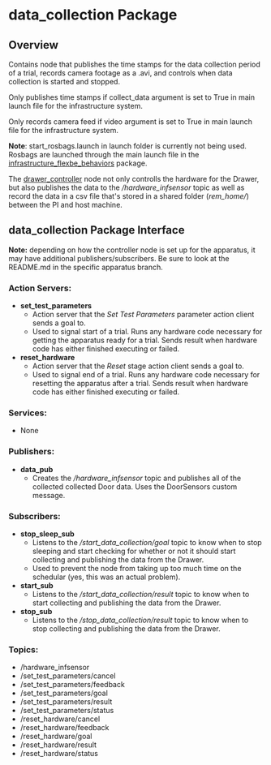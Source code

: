 # data_collection Package
## Overview
Contains node that publishes the time stamps for the data collection period of a trial, records camera footage as a .avi, and controls when data collection is started and stopped.

Only publishes time stamps if collect_data argument is set to True in main launch file for the infrastructure system.

Only records camera feed if video argument is set to True in main launch file for the infrastructure system.

__Note__: start_rosbags.launch in launch folder is currently not being used. Rosbags are launched through the main launch file in the [infrastructure_flexbe_behaviors](https://github.com/OSUrobotics/infrastructure-packages/tree/new_file_structure/infrastructure_behaviors) package.

The [drawer_controller](https://github.com/OSUrobotics/infrastructure-raspi/blob/drawer/infrastructure_raspi/src/drawer_controller.py) node not only controlls the hardware for the Drawer, but also publishes the data to the _/hardware_infsensor_ topic as well as record the data in a csv file that's stored in a shared folder (_rem_home/_) between the PI and host machine.
## data_collection Package Interface

__Note:__ depending on how the controller node is set up for the apparatus, it may have additional publishers/subscribers. Be sure to look at the README.md in the specific apparatus branch.

### Action Servers:
- __set_test_parameters__
  - Action server that the _Set Test Parameters_ parameter action client sends a goal to.
  - Used to signal start of a trial. Runs any hardware code necessary for getting the apparatus ready for a trial. Sends result when hardware code has either finished executing or failed.
- __reset_hardware__
  - Action server that the _Reset_ stage action client sends a goal to.
  - Used to signal end of a trial. Runs any hardware code necessary for resetting the apparatus after a trial. Sends result when hardware code has either finished executing or failed.
### Services:
- None
### Publishers:
- __data_pub__
  - Creates the _/hardware_infsensor_ topic and publishes all of the collected collected Door data. Uses the DoorSensors custom message.
### Subscribers:
- __stop_sleep_sub__
  - Listens to the _/start_data_collection/goal_ topic to know when to stop sleeping and start checking for whether or not it should start collecting and publishing the data from the Drawer.
  - Used to prevent the node from taking up too much time on the schedular (yes, this was an actual problem).
- __start_sub__
  - Listens to the _/start_data_collection/result_ topic to know when to start collecting and publishing the data from the Drawer.
- __stop_sub__
  - Listens to the _/stop_data_collection/result_ topic to know when to stop collecting and publishing the data from the Drawer.
### Topics:
- /hardware_infsensor
- /set_test_parameters/cancel
- /set_test_parameters/feedback
- /set_test_parameters/goal
- /set_test_parameters/result
- /set_test_parameters/status
- /reset_hardware/cancel
- /reset_hardware/feedback
- /reset_hardware/goal
- /reset_hardware/result
- /reset_hardware/status

